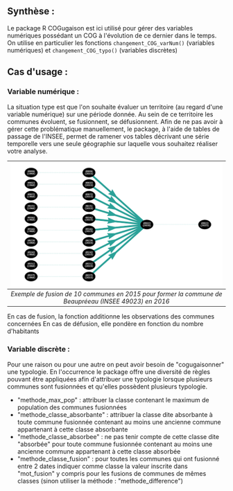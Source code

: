 ## Synthèse :
Le package R COGugaison est ici utilisé pour gérer des variables numériques possédant un COG à l'évolution de ce dernier dans le temps. 
On utilise en particulier les fonctions ```changement_COG_varNum()``` (variables numériques) et ```changement_COG_typo()``` (variables discrètes)

## Cas d'usage :
### Variable numérique : 
La situation type est que l'on souhaite évaluer un territoire (au regard d'une variable numérique) sur une période donnée. Au sein de ce territoire les communes évoluent, se fusionnent, se défusionnent. Afin de ne pas avoir à gérer cette problématique manuellement, le package, à l'aide de tables de passage de l'INSEE, permet de ramener vos tables décrivant une série temporelle vers une seule géographie sur laquelle vous souhaitez réaliser votre analyse.

|![Alt text](./supports/illustrations/fusion.png "Exemple de fusion de 10 communes en 2015 pour former la commune de Beaupréeau (INSEE 49023) en 2016")|
|:--:| 
|*Exemple de fusion de 10 communes en 2015 pour former la commune de Beaupréeau (INSEE 49023) en 2016*|

En cas de fusion, la fonction additionne les observations des communes concernées
En cas de défusion, elle pondère en fonction du nombre d'habitants

### Variable discrète : 
Pour une raison ou pour une autre on peut avoir besoin de "cogugaisonner" une typologie. En l'occurrence le package offre une diversité de règles pouvant être appliquées afin d'attribuer une typologie lorsque plusieurs communes sont fusionnées et qu'elles possèdent plusieurs typologie. 
- "methode_max_pop" : attribuer la classe contenant le maximum de population des communes fusionnées
- "methode_classe_absorbante" : attribuer la classe dite absorbante à toute commune fusionnée contenant au moins une ancienne commune appartenant à cette classe absorbante
- "methode_classe_absorbee" : ne pas tenir compte de cette classe dite "absorbée" pour toute commune fusionnée contenant au moins une ancienne commune appartenant à cette classe absorbée
-  "methode_classe_fusion" : pour toutes les communes qui ont fusionné entre 2 dates indiquer comme classe la valeur inscrite dans "mot_fusion" y compris pour les fusions de communes de mêmes classes (sinon utiliser la méthode : "methode_difference")

#